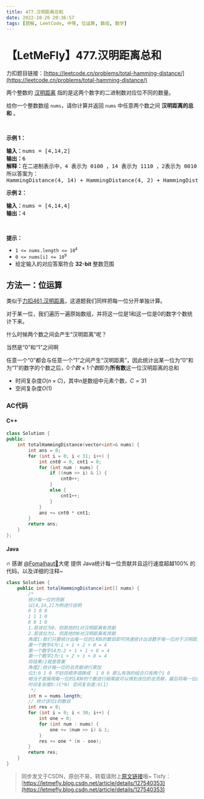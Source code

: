 ```yaml
---
title: 477.汉明距离总和
date: 2022-10-26 20:36:57
tags: [题解, LeetCode, 中等, 位运算, 数组, 数学]
---
```


# 【LetMeFly】477.汉明距离总和

力扣题目链接：[https://leetcode.cn/problems/total-hamming-distance/](https://leetcode.cn/problems/total-hamming-distance/)

<p>两个整数的&nbsp;<a href="https://baike.baidu.com/item/%E6%B1%89%E6%98%8E%E8%B7%9D%E7%A6%BB/475174?fr=aladdin">汉明距离</a> 指的是这两个数字的二进制数对应位不同的数量。</p>

<p>给你一个整数数组 <code>nums</code>，请你计算并返回 <code>nums</code> 中任意两个数之间 <strong>汉明距离的总和</strong> 。</p>

<p>&nbsp;</p>

<p><strong>示例 1：</strong></p>

<pre>
<strong>输入：</strong>nums = [4,14,2]
<strong>输出：</strong>6
<strong>解释：</strong>在二进制表示中，4 表示为 0100 ，14 表示为 1110 ，2表示为 0010 。（这样表示是为了体现后四位之间关系）
所以答案为：
HammingDistance(4, 14) + HammingDistance(4, 2) + HammingDistance(14, 2) = 2 + 2 + 2 = 6
</pre>

<p><strong>示例 2：</strong></p>

<pre>
<strong>输入：</strong>nums = [4,14,4]
<strong>输出：</strong>4
</pre>

<p>&nbsp;</p>

<p><strong>提示：</strong></p>

<ul>
	<li><code>1 &lt;= nums.length &lt;= 10<sup>4</sup></code></li>
	<li><code>0 &lt;= nums[i] &lt;= 10<sup>9</sup></code></li>
	<li>给定输入的对应答案符合 <strong>32-bit</strong> 整数范围</li>
</ul>


    
## 方法一：位运算

类似于[力扣461.汉明距离](https://blog.letmefly.xyz/2022/10/25/LeetCode%200461.%E6%B1%89%E6%98%8E%E8%B7%9D%E7%A6%BB/)，这道题我们同样把每一位分开单独计算。

对于某一位，我们遍历一遍原始数组，并将这一位是1和这一位是0的数字个数统计下来。

什么时候两个数之间会产生“汉明距离”呢？

当然是“0”和“1”之间啊

任意一个“0”都会与任意一个“1”之间产生“汉明距离”，因此统计出某一位为“0”和为“1”的数字的个数之后，$0个数\times 1个数$即为**所有数**这一位汉明距离的总和

+ 时间复杂度$O(n\times C)$，其中$n$是数组中元素个数，$C=31$
+ 空间复杂度$O(1)$

### AC代码

#### C++

```cpp
class Solution {
public:
    int totalHammingDistance(vector<int>& nums) {
        int ans = 0;
        for (int i = 0; i < 31; i++) {
            int cnt0 = 0, cnt1 = 0;
            for (int num : nums) {
                if ((num >> i) & 1) {
                    cnt0++;
                }
                else {
                    cnt1++;
                }
            }
            ans += cnt0 * cnt1;
        }
        return ans;
    }
};
```

#### Java

🔥 感谢 [@Fomalhaut🥝](https://leetcode.cn/u/Fomalhaut1998/)大佬 提供 Java统计每一位贡献并且运行速度超越100% 的代码，以及详细的注释~

```java
class Solution {
    public int totalHammingDistance(int[] nums) {
        /*
        统计每一位的贡献
        以[4,14,2]为例进行说明
        0 1 0 0
        1 1 1 0
        0 0 1 0
        1.若该位为0，则其他的1对汉明距离有贡献
        2.若该位为1，则其他的0对汉明距离有贡献
        角度1:我们只要统计出每一位的1和0的数目即可快速统计出该数字每一位对于汉明距离的贡献
        第一个数字4为:1 + 1 + 2 + 0 = 4
        第一个数字14为:2 + 1 + 1 + 0 = 4
        第一个数字2为:1 + 2 + 1 + 0 = 4
        将结果/2就是答案
        角度2:统计每一位的总贡献进行累加
        位3:0 1 0 不妨将顺序调换成  1 0 0 那么有效的组合只有两个1 0
        相当于直接用每一位的1和0的个数进行相乘就可以得到该位的总贡献，最后将每一位的总贡献累加就是答案
        时间复杂度O:(C*N) 空间复杂度:O(1)
         */
        int n = nums.length;
        // 统计该位1的数目
        int res = 0;
        for (int i = 0; i < 30; i++) {
            int one = 0;
            for (int num : nums) {
                one += (num >> i) & 1;
            }
            res += one * (n - one);
        }
        return res;
    }
}
```

> 同步发文于CSDN，原创不易，转载请附上[原文链接](https://blog.letmefly.xyz/2022/10/26/LeetCode%200477.%E6%B1%89%E6%98%8E%E8%B7%9D%E7%A6%BB%E6%80%BB%E5%92%8C/)哦~
> Tisfy：[https://letmefly.blog.csdn.net/article/details/127540353](https://letmefly.blog.csdn.net/article/details/127540353)
